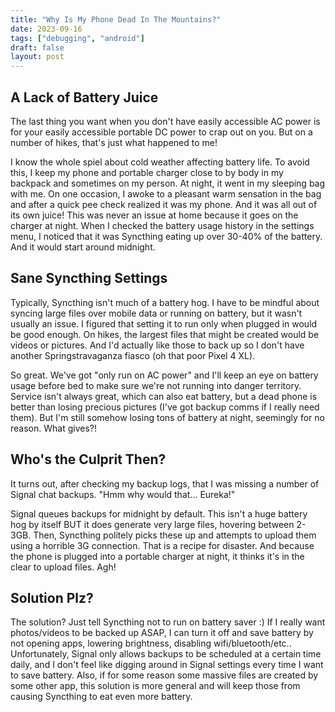 ```yaml
---
title: "Why Is My Phone Dead In The Mountains?"
date: 2023-09-16
tags: ["debugging", "android"]
draft: false
layout: post
---
```


## A Lack of Battery Juice

The last thing you want when you don't have easily accessible AC power is for
your easily accessible portable DC power to crap out on you. But on a number of
hikes, that's just what happened to me!

I know the whole spiel about cold weather affecting battery life. To avoid this,
I keep my phone and portable charger close to by body in my backpack and
sometimes on my person. At night, it went in my sleeping bag with me. On one
occasion, I awoke to a pleasant warm sensation in the bag and after a quick pee
check realized it was my phone. And it was all out of its own juice! This was
never an issue at home because it goes on the charger at night. When I checked
the battery usage history in the settings menu, I noticed that it was Syncthing
eating up over 30-40% of the battery. And it would start around midnight.

## Sane Syncthing Settings

Typically, Syncthing isn't much of a battery hog. I have to be mindful about
syncing large files over mobile data or running on battery, but it wasn't
usually an issue. I figured that setting it to run only when plugged in would be
good enough. On hikes, the largest files that might be created would be videos
or pictures. And I'd actually like those to back up so I don't have another
Springstravaganza fiasco (oh that poor Pixel 4 XL).

So great. We've got "only run on AC power" and I'll keep an eye on battery usage
before bed to make sure we're not running into danger territory. Service isn't
always great, which can also eat battery, but a dead phone is better than losing
precious pictures (I've got backup comms if I really need them). But I'm still
somehow losing tons of battery at night, seemingly for no reason. What gives?!

## Who's the Culprit Then?

It turns out, after checking my backup logs, that I was missing a number of
Signal chat backups. "Hmm why would that... Eureka!"

Signal queues backups for midnight by default. This isn't a huge battery hog by
itself BUT it does generate very large files, hovering between 2-3GB. Then,
Syncthing politely picks these up and attempts to upload them using a horrible
3G connection. That is a recipe for disaster. And because the phone is plugged
into a portable charger at night, it thinks it's in the clear to upload files.
Agh!

## Solution Plz?

The solution? Just tell Syncthing not to run on battery saver :) If I really
want photos/videos to be backed up ASAP, I can turn it off and save battery by
not opening apps, lowering brightness, disabling wifi/bluetooth/etc..
Unfortunately, Signal only allows backups to be scheduled at a certain time
daily, and I don't feel like digging around in Signal settings every time I want
to save battery. Also, if for some reason some massive files are created by some
other app, this solution is more general and will keep those from causing
Syncthing to eat even more battery.
